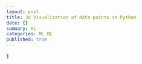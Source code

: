 ```yaml
---
layout: post
title: 3d Visualization of data points in Python
date: {}
summary: Hi
categories: ML DL
published: true
---
```

1